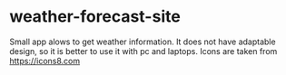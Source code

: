 # weather-forecast-site

Small app alows to get weather information.
It does not have adaptable design, so it is better to use it with pc and laptops.
Icons are taken from https://icons8.com
